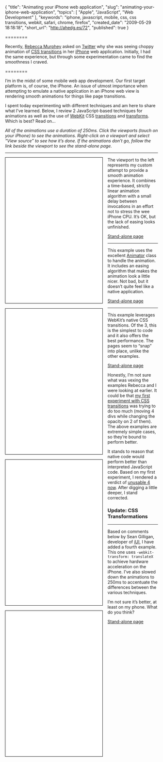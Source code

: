 {
  "title": "Animating your iPhone web application",
  "slug": "animating-your-iphone-web-application",
  "topics": [
    "Apple",
    "JavaScript",
    "Web Development"
  ],
  "keywords": "iphone, javascript, mobile, css, css transitions, webkit, safari, chrome, firefox",
  "created_date": "2009-05-29 18:18:18",
  "short_url": "http://ahedg.es/72",
  "published": true
}

========

Recently, [Rebecca Murphey](http://www.rebeccamurphey.com/) asked on [Twitter](http://twitter.com/rmurphey/status/1932522734) why she was seeing choppy animation of [CSS transitions](http://webkit.org/specs/CSSVisualEffects/CSSTransitions.html) in her [iPhone](http://www.apple.com/iphone/) web application. Initially, I had the same experience, but through some experimentation came to find the smoothness I craved.

========

I’m in the midst of some mobile web app development. Our first target platform is, of course, the iPhone. An issue of utmost importance when attempting to emulate a native application in an iPhone web view is rendering smooth animations for things like page transitions.

I spent today experimenting with different techniques and am here to share what I’ve learned. Below, I review 2 JavaScript-based techniques for animations as well as the use of [WebKit](http://webkit.org/) CSS [transitions](http://webkit.org/specs/CSSVisualEffects/CSSTransitions.html) and [transforms](http://webkit.org/specs/CSSVisualEffects/CSSTransforms.html). Which is best? Read on...

_All of the animations use a duration of 250ms. Click the viewports (touch on your iPhone) to see the animations. Right-click on a viewport and select “View source” to see how it’s done. If the animations don’t go, follow the link beside the viewport to see the stand-alone page._

---

<iframe style="width: 320px;height: 480px;float: left;clear: both;border: solid 1px black;margin: 0 1rem 1rem 0" title="My animation example" name="mine" src="/experiments/iphone/animations/mine.html"></iframe>

The viewport to the left represents my custom attempt to provide a smooth animation experience. It combines a time-based, strictly linear animation algorithm with a small delay between invocations in an effort not to stress the wee iPhone CPU. It’s OK, but the lack of easing looks unfinished.

[Stand-alone page](/experiments/iphone/animations/mine.html)

---

<iframe style="width: 320px;height: 480px;float: left;clear: both;border: solid 1px black;margin: 0 1rem 1rem 0" title="Animation example using the Animator JavaScript library" name="js" src="/experiments/iphone/animations/js.html"></iframe>

This example uses the excellent [Animator](http://www.berniecode.com/writing/animator.html) class to handle the animation. It includes an easing algorithm that makes the animation look a little nicer. Not bad, but it doesn’t quite feel like a native application.

[Stand-alone page](/experiments/iphone/animations/js.html)

---

<iframe style="width: 320px;height: 480px;float: left;clear: both;border: solid 1px black;margin: 0 1rem 1rem 0" title="Example using CSS to animate the `left` property" name="css" src="/experiments/iphone/animations/css.html"></iframe>

This example leverages WebKit’s native CSS transitions. Of the 3, this is the simplest to code and it also offers the best performance. The pages seem to “snap” into place, unlike the other examples.

[Stand-alone page](/experiments/iphone/animations/css.html)

Honestly, I’m not sure what was vexing the examples Rebecca and I were looking at earlier. It could be that [my first experiment with CSS transitions](/experiments/css-transitions/) was trying to do too much (moving 4 divs while changing the opacity on 2 of them). The above examples are extremely simple cases, so they’re bound to perform better.

It stands to reason that native code would perform better than interpreted JavaScript code. Based on my first experiment, I rendered a verdict of [unusable 4 now](http://twitter.com/segdeha/status/1953270139). After digging a little deeper, I stand corrected.

### Update: CSS Transformations

---

<iframe style="width: 320px;height: 480px;float: left;clear: both;border: solid 1px black;margin: 0 1rem 1rem 0" title="Example using CSS to animate a `transform`" name="css-hw" src="/experiments/iphone/animations/css-hw.html"></iframe>

Based on comments below by Sean Gilligan, developer of [iUI](http://code.google.com/p/iui/), I have added a fourth example. This one uses `-webkit-transform: translateX` to achieve hardware acceleration on the iPhone. I’ve also slowed down the animations to 250ms to accentuate the differences between the various techniques.

I’m not sure it’s better, at least on my phone. What do you think?

[Stand-alone page](/experiments/iphone/animations/css-hw.html)

